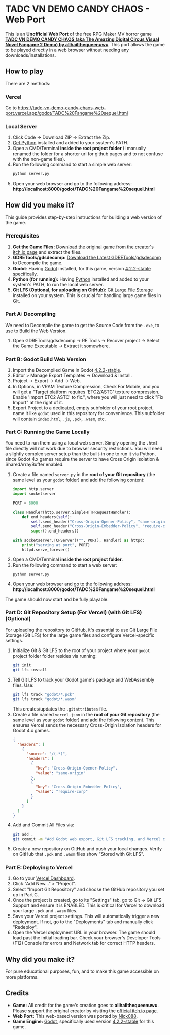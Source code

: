 # TADC VN DEMO CANDY CHAOS - Web Port

This is an **Unofficial Web Port** of the free RPG Maker MV horror game [**TADC VN DEMO CANDY CHAOS (aka The Amazing Digital Circus Visual Novel Fangame 2 Demo) by allhailthequeenuwu**](https://allhailthequeenuwu.itch.io/theamazingdigitalfangame2demo). This port allows the game to be played directly in a web browser without needing any downloads/installations.

## How to play

There are 2 methods:

### Vercel
Go to https://tadc-vn-demo-candy-chaos-web-port.vercel.app/godot/TADC%20Fangame%20sequel.html

### Local Server
1. Click Code -> Download ZIP -> Extract the Zip.
2. [Get Python](https://www.python.org/downloads/) installed and added to your system's PATH.
3. Open a CMD/Terminal **inside the root project folder** (I manually renamed the folder for a shorter url for github pages and to not confuse with the non-game files).
4. Run the following command to start a simple web server:
    ```bash
    python server.py
    ```
5. Open your web browser and go to the following address:
    **http://localhost:8000/godot/TADC%20Fangame%20sequel.html**


## How did you make it?

This guide provides step-by-step instructions for building a web version of the game.

### Prerequisites

1. **Get the Game Files:** [Download the original game from the creator's itch.io page](https://allhailthequeenuwu.itch.io/theamazingdigitalfangame) and extract the files.
2. **GDRETools/gdsdecomp:** [Download the Latest GDRETools/gdsdecomp](https://github.com/GDRETools/gdsdecomp/releases/latest) to Decompile the game.
3. **Godot**: Having [Godot](https://godotengine.org/download) installed, for this game, version [4.2.2-stable](https://github.com/godotengine/godot-builds/releases/tag/4.2.2-stable) specifically.
4. **Python (for running):** Having [Python](https://www.python.org/downloads/) installed and added to your system's PATH, to run the local web server.
5. **Git LFS (Optional, for uploading on GitHub):** [Git Large File Storage](https://git-lfs.github.com/) installed on your system. This is crucial for handling large game files in Git.


### Part A: Decompiling

We need to Decompile the game to get the Source Code from the `.exe`, to use to Build the Web Version.

1. Open GDRETools/gdsdecomp -> RE Tools -> Recover project -> Select the Game Executable -> Extract it somewhere.

### Part B: Godot Build Web Version

1. Import the Decompiled Game in Godot [4.2.2-stable](https://github.com/godotengine/godot-builds/releases/tag/4.2.2-stable).
2. Editor > Manage Export Templates -> Download & Install.
3. Project -> Export -> Add -> Web.
4. In Options, in VRAM Texture Compression, Check For Mobile, and you will get a "Target platform requires 'ETC2/ASTC' texture compression. Enable 'Import ETC2 ASTC' to fix.", where you will just need to click "Fix Import" at the right of it.
5. Export Project to a dedicated, empty subfolder of your root project, name it like `godot` used in this repository for convenience. This subfolder will contain `index.html`, `.js`, `.pck`, `.wasm`, etc.

### Part C: Running the Game Locally

You need to run them using a local web server. Simply opening the `.html` file directly will not work due to browser security restrictions. You will need a slightly complex server setup than the built-in one to run it via Python, since Godot 4.x games require the server to have Cross Origin Isolation & SharedArrayBuffer enabled.

1. Create a file named `server.py` in the **root of your Git repository** (the same level as your `godot` folder) and add the following content:
    ```py
    import http.server
    import socketserver

    PORT = 8000

    class Handler(http.server.SimpleHTTPRequestHandler):
        def end_headers(self):
            self.send_header("Cross-Origin-Opener-Policy", "same-origin")
            self.send_header("Cross-Origin-Embedder-Policy", "require-corp")
            super().end_headers()

    with socketserver.TCPServer(("", PORT), Handler) as httpd:
        print("serving at port", PORT)
        httpd.serve_forever()
    ```
2. Open a CMD/Terminal **inside the root project folder**.
3. Run the following command to start a web server:
    ```bash
    python server.py
    ```
4. Open your web browser and go to the following address:
    **http://localhost:8000/godot/TADC%20Fangame%20sequel.html**

The game should now start and be fully playable.

### Part D: Git Repository Setup (For Vercel) (with Git LFS) (Optional)

For uploading the repository to GitHub, it's essential to use Git Large File Storage (Git LFS) for the large game files and configure Vercel-specific settings.

1. Initialize Git & Git LFS to the root of your project where your `godot` project folder folder resides via running:
    ```bash
    git init
    git lfs install
    ```
2. Tell Git LFS to track your Godot game's package and WebAssembly files. Use:
    ```bash
    git lfs track "godot/*.pck"
    git lfs track "godot/*.wasm"
    ```
    This creates/updates the `.gitattributes` file.
3. Create a file named `vercel.json` in the **root of your Git repository** (the same level as your `godot` folder) and add the following content. This ensures Vercel sends the necessary Cross-Origin Isolation headers for Godot 4.x games.
    ```json
    {
      "headers": [
        {
          "source": "/(.*)",
          "headers": [
            {
              "key": "Cross-Origin-Opener-Policy",
              "value": "same-origin"
            },
            {
              "key": "Cross-Origin-Embedder-Policy",
              "value": "require-corp"
            }
          ]
        }
      ]
    }
    ```
4. Add and Commit All Files via:
    ```bash
    git add .
    git commit -m "Add Godot web export, Git LFS tracking, and Vercel config"
    ```
5. Create a new repository on GitHub and push your local changes. Verify on GitHub that `.pck` and `.wasm` files show "Stored with Git LFS".
    
### Part E: Deploying to Vercel
1. Go to your [Vercel Dashboard](https://vercel.com/dashboard).
2. Click "Add New..." > "Project".
3. Select "Import Git Repository" and choose the GitHub repository you set up in Part C.
4. Once the project is created, go to its "Settings" tab, go to Git -> Git LFS Support and ensure it is ENABLED. This is critical for Vercel to download your large `.pck` and `.wasm` files.
5. Save your Vercel project settings. This will automatically trigger a new deployment. If not, go to the "Deployments" tab and manually click "Redeploy".
6. Open the Vercel deployment URL in your browser. The game should load past the initial loading bar. Check your browser's Developer Tools (F12) Console for errors and Network tab for correct HTTP headers.


## Why did you make it?

For pure educational purposes, fun, and to make this game accessible on more platforms.


## Credits

- **Game:** All credit for the game's creation goes to **allhailthequeenuwu**. Please support the original creator by visiting the [official itch.io page](https://allhailthequeenuwu.itch.io/theamazingdigitalfangame2demo).
- **Web Port:** This web-based version was ported by [Nick088](https://linktr.ee/nick088).
- **Game Engine:** [Godot](https://godotengine.org/), specifically used version [4.2.2-stable](https://github.com/godotengine/godot-builds/releases/tag/4.2.2-stable) for this game.
